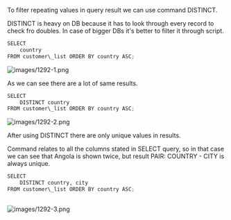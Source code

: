 


  
To filter repeating values in query result we can use command DISTINCT.  
  
DISTINCT is heavy on DB because it has to look through every record to check fro doubles. In case of bigger DBs it's better to filter it through script.  
  

```python
SELECT  
    country  
FROM customer\_list ORDER BY country ASC;
```
  
  
![images/1292-1.png](images/1292-1.png)  
  
As we can see there are a lot of same results.  
  

```python
SELECT  
    DISTINCT country  
FROM customer\_list ORDER BY country ASC;
```
  
  
![images/1292-2.png](images/1292-2.png)  
  
After using DISTINCT there are only unique values in results.  
  
Command relates to all the columns stated in SELECT query, so in that case we can see that Angola is shown twice, but result PAIR: COUNTRY - CITY is always unique.  
  

```python
SELECT  
    DISTINCT country, city  
FROM customer\_list ORDER BY country ASC;  
  

```
  
  
  
![images/1292-3.png](images/1292-3.png)